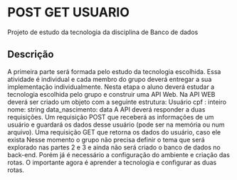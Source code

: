 # POST GET USUARIO

Projeto de estudo da tecnologia da disciplina de Banco de dados

## Descrição
A primeira parte será formada pelo estudo da tecnologia escolhida. Essa atividade é
individual e cada membro do grupo deverá entregar a sua implementação
individualmente. Nesta etapa o aluno deverá estudar a tecnologia escolhida pelo
grupo e construir uma API Web.
Na API WEB deverá ser criado um objeto com a seguinte estrutura:
Usuário
cpf : inteiro
nome: string
data_nascimento: data
A API deverá responder a duas requisições. Um requisição POST que receberá as
informações de um usuário e guardará os dados desse usuário (pode ser na
memória ou num arquivo). Uma requisição GET que retorna os dados do usuário,
caso ele exista
Nesse momento o grupo não precisa definir o tema que será explorado nas partes 2
e 3 e ainda não será criado o banco de dados no back-end. Porém já é necessário a
configuração do ambiente e criação das rotas. O importante agora é aprender a
tecnologia e configurar as duas rotas.
